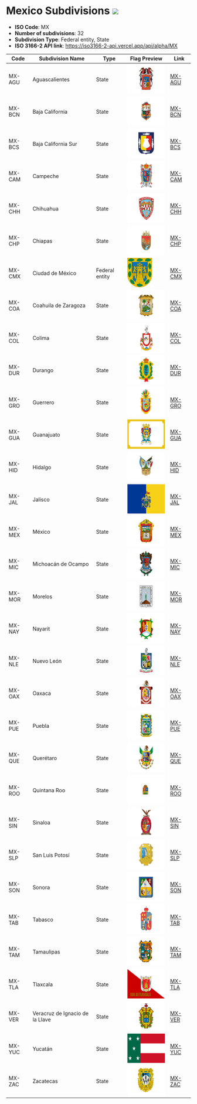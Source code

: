# Mexico Subdivisions ![](https://flagcdn.com/h40/mx.png)

- **ISO Code**: MX
- **Number of subdivisions**: 32
- **Subdivision Type**: Federal entity, State
- **ISO 3166-2 API link**: https://iso3166-2-api.vercel.app/api/alpha/MX

| Code  | Subdivision Name         | Type | Flag Preview | Link |
|-------|--------------------------|--------------| -------------- |----------|
| MX-AGU | Aguascalientes | State | <img src='https://raw.githubusercontent.com/amckenna41/iso3166-flag-icons/main/iso3166-2-icons/MX/MX-AGU.svg' height='80'> | [MX-AGU](https://github.com/amckenna41/iso3166-flag-icons/blob/main/iso3166-2-icons/MX/MX-AGU.svg) |
| MX-BCN | Baja California | State | <img src='https://raw.githubusercontent.com/amckenna41/iso3166-flag-icons/main/iso3166-2-icons/MX/MX-BCN.svg' height='80'> | [MX-BCN](https://github.com/amckenna41/iso3166-flag-icons/blob/main/iso3166-2-icons/MX/MX-BCN.svg) |
| MX-BCS | Baja California Sur | State | <img src='https://raw.githubusercontent.com/amckenna41/iso3166-flag-icons/main/iso3166-2-icons/MX/MX-BCS.svg' height='80'> | [MX-BCS](https://github.com/amckenna41/iso3166-flag-icons/blob/main/iso3166-2-icons/MX/MX-BCS.svg) |
| MX-CAM | Campeche | State | <img src='https://raw.githubusercontent.com/amckenna41/iso3166-flag-icons/main/iso3166-2-icons/MX/MX-CAM.svg' height='80'> | [MX-CAM](https://github.com/amckenna41/iso3166-flag-icons/blob/main/iso3166-2-icons/MX/MX-CAM.svg) |
| MX-CHH | Chihuahua | State | <img src='https://raw.githubusercontent.com/amckenna41/iso3166-flag-icons/main/iso3166-2-icons/MX/MX-CHH.svg' height='80'> | [MX-CHH](https://github.com/amckenna41/iso3166-flag-icons/blob/main/iso3166-2-icons/MX/MX-CHH.svg) |
| MX-CHP | Chiapas | State | <img src='https://raw.githubusercontent.com/amckenna41/iso3166-flag-icons/main/iso3166-2-icons/MX/MX-CHP.svg' height='80'> | [MX-CHP](https://github.com/amckenna41/iso3166-flag-icons/blob/main/iso3166-2-icons/MX/MX-CHP.svg) |
| MX-CMX | Ciudad de México | Federal entity | <img src='https://raw.githubusercontent.com/amckenna41/iso3166-flag-icons/main/iso3166-2-icons/MX/MX-CMX.svg' height='80'> | [MX-CMX](https://github.com/amckenna41/iso3166-flag-icons/blob/main/iso3166-2-icons/MX/MX-CMX.png) |
| MX-COA | Coahuila de Zaragoza | State | <img src='https://raw.githubusercontent.com/amckenna41/iso3166-flag-icons/main/iso3166-2-icons/MX/MX-COA.svg' height='80'> | [MX-COA](https://github.com/amckenna41/iso3166-flag-icons/blob/main/iso3166-2-icons/MX/MX-COA.svg) |
| MX-COL | Colima | State | <img src='https://raw.githubusercontent.com/amckenna41/iso3166-flag-icons/main/iso3166-2-icons/MX/MX-COL.svg' height='80'> | [MX-COL](https://github.com/amckenna41/iso3166-flag-icons/blob/main/iso3166-2-icons/MX/MX-COL.svg) |
| MX-DUR | Durango | State | <img src='https://raw.githubusercontent.com/amckenna41/iso3166-flag-icons/main/iso3166-2-icons/MX/MX-DUR.svg' height='80'> | [MX-DUR](https://github.com/amckenna41/iso3166-flag-icons/blob/main/iso3166-2-icons/MX/MX-DUR.svg) |
| MX-GRO | Guerrero | State | <img src='https://raw.githubusercontent.com/amckenna41/iso3166-flag-icons/main/iso3166-2-icons/MX/MX-GRO.svg' height='80'> | [MX-GRO](https://github.com/amckenna41/iso3166-flag-icons/blob/main/iso3166-2-icons/MX/MX-GRO.svg) |
| MX-GUA | Guanajuato | State | <img src='https://raw.githubusercontent.com/amckenna41/iso3166-flag-icons/main/iso3166-2-icons/MX/MX-GUA.svg' height='80'> | [MX-GUA](https://github.com/amckenna41/iso3166-flag-icons/blob/main/iso3166-2-icons/MX/MX-GUA.svg) |
| MX-HID | Hidalgo | State | <img src='https://raw.githubusercontent.com/amckenna41/iso3166-flag-icons/main/iso3166-2-icons/MX/MX-HID.svg' height='80'> | [MX-HID](https://github.com/amckenna41/iso3166-flag-icons/blob/main/iso3166-2-icons/MX/MX-HID.svg) |
| MX-JAL | Jalisco | State | <img src='https://raw.githubusercontent.com/amckenna41/iso3166-flag-icons/main/iso3166-2-icons/MX/MX-JAL.svg' height='80'> | [MX-JAL](https://github.com/amckenna41/iso3166-flag-icons/blob/main/iso3166-2-icons/MX/MX-JAL.svg) |
| MX-MEX | México | State | <img src='https://raw.githubusercontent.com/amckenna41/iso3166-flag-icons/main/iso3166-2-icons/MX/MX-MEX.svg' height='80'> | [MX-MEX](https://github.com/amckenna41/iso3166-flag-icons/blob/main/iso3166-2-icons/MX/MX-MEX.svg) |
| MX-MIC | Michoacán de Ocampo | State | <img src='https://raw.githubusercontent.com/amckenna41/iso3166-flag-icons/main/iso3166-2-icons/MX/MX-MIC.svg' height='80'> | [MX-MIC](https://github.com/amckenna41/iso3166-flag-icons/blob/main/iso3166-2-icons/MX/MX-MIC.svg) |
| MX-MOR | Morelos | State | <img src='https://raw.githubusercontent.com/amckenna41/iso3166-flag-icons/main/iso3166-2-icons/MX/MX-MOR.svg' height='80'> | [MX-MOR](https://github.com/amckenna41/iso3166-flag-icons/blob/main/iso3166-2-icons/MX/MX-MOR.svg) |
| MX-NAY | Nayarit | State | <img src='https://raw.githubusercontent.com/amckenna41/iso3166-flag-icons/main/iso3166-2-icons/MX/MX-NAY.svg' height='80'> | [MX-NAY](https://github.com/amckenna41/iso3166-flag-icons/blob/main/iso3166-2-icons/MX/MX-NAY.svg) |
| MX-NLE | Nuevo León | State | <img src='https://raw.githubusercontent.com/amckenna41/iso3166-flag-icons/main/iso3166-2-icons/MX/MX-NLE.svg' height='80'> | [MX-NLE](https://github.com/amckenna41/iso3166-flag-icons/blob/main/iso3166-2-icons/MX/MX-NLE.svg) |
| MX-OAX | Oaxaca | State | <img src='https://raw.githubusercontent.com/amckenna41/iso3166-flag-icons/main/iso3166-2-icons/MX/MX-OAX.svg' height='80'> | [MX-OAX](https://github.com/amckenna41/iso3166-flag-icons/blob/main/iso3166-2-icons/MX/MX-OAX.svg) |
| MX-PUE | Puebla | State | <img src='https://raw.githubusercontent.com/amckenna41/iso3166-flag-icons/main/iso3166-2-icons/MX/MX-PUE.svg' height='80'> | [MX-PUE](https://github.com/amckenna41/iso3166-flag-icons/blob/main/iso3166-2-icons/MX/MX-PUE.svg) |
| MX-QUE | Querétaro | State | <img src='https://raw.githubusercontent.com/amckenna41/iso3166-flag-icons/main/iso3166-2-icons/MX/MX-QUE.svg' height='80'> | [MX-QUE](https://github.com/amckenna41/iso3166-flag-icons/blob/main/iso3166-2-icons/MX/MX-QUE.svg) |
| MX-ROO | Quintana Roo | State | <img src='https://raw.githubusercontent.com/amckenna41/iso3166-flag-icons/main/iso3166-2-icons/MX/MX-ROO.svg' height='80'> | [MX-ROO](https://github.com/amckenna41/iso3166-flag-icons/blob/main/iso3166-2-icons/MX/MX-ROO.svg) |
| MX-SIN | Sinaloa | State | <img src='https://raw.githubusercontent.com/amckenna41/iso3166-flag-icons/main/iso3166-2-icons/MX/MX-SIN.svg' height='80'> | [MX-SIN](https://github.com/amckenna41/iso3166-flag-icons/blob/main/iso3166-2-icons/MX/MX-SIN.svg) |
| MX-SLP | San Luis Potosí | State | <img src='https://raw.githubusercontent.com/amckenna41/iso3166-flag-icons/main/iso3166-2-icons/MX/MX-SLP.svg' height='80'> | [MX-SLP](https://github.com/amckenna41/iso3166-flag-icons/blob/main/iso3166-2-icons/MX/MX-SLP.svg) |
| MX-SON | Sonora | State | <img src='https://raw.githubusercontent.com/amckenna41/iso3166-flag-icons/main/iso3166-2-icons/MX/MX-SON.svg' height='80'> | [MX-SON](https://github.com/amckenna41/iso3166-flag-icons/blob/main/iso3166-2-icons/MX/MX-SON.svg) |
| MX-TAB | Tabasco | State | <img src='https://raw.githubusercontent.com/amckenna41/iso3166-flag-icons/main/iso3166-2-icons/MX/MX-TAB.svg' height='80'> | [MX-TAB](https://github.com/amckenna41/iso3166-flag-icons/blob/main/iso3166-2-icons/MX/MX-TAB.svg) |
| MX-TAM | Tamaulipas | State | <img src='https://raw.githubusercontent.com/amckenna41/iso3166-flag-icons/main/iso3166-2-icons/MX/MX-TAM.svg' height='80'> | [MX-TAM](https://github.com/amckenna41/iso3166-flag-icons/blob/main/iso3166-2-icons/MX/MX-TAM.svg) |
| MX-TLA | Tlaxcala | State | <img src='https://raw.githubusercontent.com/amckenna41/iso3166-flag-icons/main/iso3166-2-icons/MX/MX-TLA.svg' height='80'> | [MX-TLA](https://github.com/amckenna41/iso3166-flag-icons/blob/main/iso3166-2-icons/MX/MX-TLA.svg) |
| MX-VER | Veracruz de Ignacio de la Llave | State | <img src='https://raw.githubusercontent.com/amckenna41/iso3166-flag-icons/main/iso3166-2-icons/MX/MX-VER.svg' height='80'> | [MX-VER](https://github.com/amckenna41/iso3166-flag-icons/blob/main/iso3166-2-icons/MX/MX-VER.svg) |
| MX-YUC | Yucatán | State | <img src='https://raw.githubusercontent.com/amckenna41/iso3166-flag-icons/main/iso3166-2-icons/MX/MX-YUC.svg' height='80'> | [MX-YUC](https://github.com/amckenna41/iso3166-flag-icons/blob/main/iso3166-2-icons/MX/MX-YUC.svg) |
| MX-ZAC | Zacatecas | State | <img src='https://raw.githubusercontent.com/amckenna41/iso3166-flag-icons/main/iso3166-2-icons/MX/MX-ZAC.svg' height='80'> | [MX-ZAC](https://github.com/amckenna41/iso3166-flag-icons/blob/main/iso3166-2-icons/MX/MX-ZAC.svg) |
